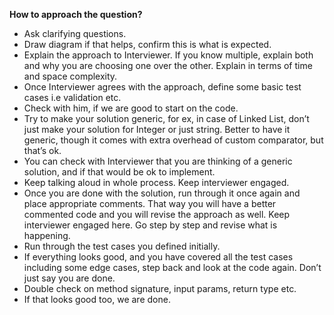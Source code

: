 **How to approach the question?**

- Ask clarifying questions.
- Draw diagram if that helps, confirm this is what is expected.
- Explain the approach to Interviewer. If you know multiple, explain both and why you are choosing one over the other. Explain in terms of time and space complexity.
- Once Interviewer agrees with the approach, define some basic test cases i.e validation etc.
- Check with him, if we are good to start on the code.
- Try to make your solution generic, for ex, in case of Linked List, don’t just make your solution for Integer or just string. Better to have it generic, though it comes with extra overhead of custom comparator, but that’s ok.
- You can check with Interviewer that you are thinking of a generic solution, and if that would be ok to implement.
- Keep talking aloud in whole process. Keep interviewer engaged. 
- Once you are done with the solution, run through it once again and place appropriate comments. That way you will have a better commented code and you will revise the approach as well. Keep interviewer engaged here. Go step by step and revise what is happening.
- Run through the test cases you defined initially.
- If everything looks good, and you have covered all the test cases including some edge cases, step back and look at the code again. Don’t just say you are done. 
- Double check on method signature, input params, return type etc. 
- If that looks good too, we are done.
